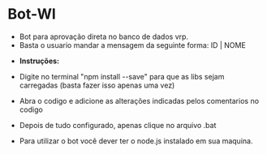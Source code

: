 # Bot-Wl

- Bot para aprovação direta no banco de dados vrp. 
- Basta o usuario mandar a mensagem da seguinte forma: ID | NOME
 
 
 
* **Instruções:**
 * Digite no terminal "npm install --save" para que as libs sejam carregadas (basta fazer isso apenas uma vez)
 * Abra o codigo e adicione as alterações indicadas pelos comentarios no codigo 
 * Depois de tudo configurado, apenas clique no arquivo .bat
 
 
 
 
 * Para utilizar o bot você dever ter o node.js instalado em sua maquina.
